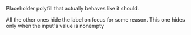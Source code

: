 Placeholder polyfill that actually behaves like it should.

All the other ones hide the label on focus for some reason. This one hides only when the input's value is nonempty
